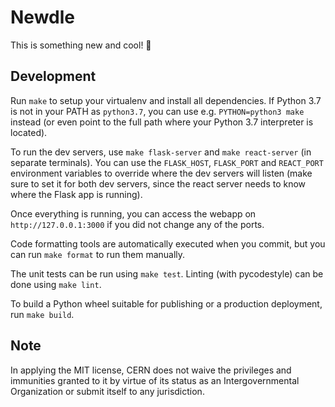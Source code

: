 # Newdle

This is something new and cool! 🎉

## Development

Run `make` to setup your virtualenv and install all dependencies.
If Python 3.7 is not in your PATH as `python3.7`, you can use e.g. `PYTHON=python3 make`
instead (or even point to the full path where your Python 3.7 interpreter is located).

To run the dev servers, use `make flask-server` and `make react-server` (in separate terminals).
You can use the `FLASK_HOST`, `FLASK_PORT` and `REACT_PORT` environment variables to override
where the dev servers will listen (make sure to set it for both dev servers, since the react
server needs to know where the Flask app is running).

Once everything is running, you can access the webapp on `http://127.0.0.1:3000` if you did not
change any of the ports.

Code formatting tools are automatically executed when you commit, but you can run `make format`
to run them manually.

The unit tests can be run using `make test`. Linting (with pycodestyle) can be done using `make lint`.

To build a Python wheel suitable for publishing or a production deployment, run `make build`.

## Note

In applying the MIT license, CERN does not waive the privileges and immunities
granted to it by virtue of its status as an Intergovernmental Organization
or submit itself to any jurisdiction.
